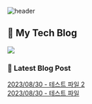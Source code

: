 
![header](https://capsule-render.vercel.app/api?type=waving&color=808080&height=300&section=header&text=Jeong%20Je&fontSize=90&fontColor=ffffff&animation=fadeIn&fontAlignY=38&descAlignY=51&descAlign=62)

## 📝 My Tech Blog
<a href="https://jeongje.vercel.app/" target='_blank'><img src="https://img.shields.io/badge/내 블로그-000000?style=flat&logo=nextdotjs&logoColor=white"></a>

### 📒 Latest Blog Post
<a href=https://jeongje.vercel.app/posts/blog/post-02 target='_blank'>2023/08/30 - 테스트 파일 2</a><br/>
<a href=https://jeongje.vercel.app/posts/blog/post-01 target='_blank'>2023/08/30 - 테스트 파일</a><br/>
